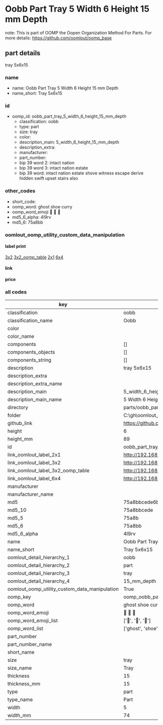 # Oobb Part Tray 5 Width 6 Height 15 mm Depth  

note: This is part of OOMP the Oopen Organization Method For Parts. For more details: https://github.com/oomlout/oomp_base

##  part details
  



tray 5x6x15



### name
* name: Oobb Part Tray 5 Width 6 Height 15 mm Depth
* name_short: Tray 5x6x15 
### id
* oomp_id: oobb_part_tray_5_width_6_height_15_mm_depth
  * classification: oobb
  * type: part
  * size: tray
  * color: 
  * description_main: 5_width_6_height_15_mm_depth
  * description_extra: 
  * manufacturer: 
  * part_number: 
  * bip 39 word 2: intact nation
  * bip 39 word 3: intact nation estate
  * bip 39 word: intact nation estate shove witness escape derive hidden swift upset stairs also

### other_codes
* short_code: 
* oomp_word: ghost shoe curry
* oomp_word_emoji :ghost: :shoe: :curry:
* md5_6_alpha: 4l9rv
* md5_6: 75a8bb






### oomlout_oomp_utility_custom_data_manipulation
#### label print
[3x2](http://192.168.1.245:1112/?label=oomp%204l9rv)
[3x2_oomp_table](http://192.168.1.108:1112/?label=oomp%204l9rv)
[2x1](http://192.168.1.242:1112/?label=oomp%204l9rv)
[6x4](http://192.168.1.55:1112/?label=oomp%204l9rv)    

#### link

                              

#### price







### all codes 
| key | value |  
| --- | --- |  
| classification | oobb |  
| classification_name | Oobb |  
| color |  |  
| color_name |  |  
| components | [] |  
| components_objects | [] |  
| components_string | [] |  
| description | tray 5x6x15 |  
| description_extra |  |  
| description_extra_name |  |  
| description_main | 5_width_6_height_15_mm_depth |  
| description_main_name | 5 Width 6 Height 15 mm Depth |  
| directory | parts/oobb_part_tray_5_width_6_height_15_mm_depth |  
| folder | C:\gh\oomlout_oobb_version_4_generated_parts\parts\oobb_part_tray_5_width_6_height_15_mm_depth |  
| github_link | https://github.com/oomlout/oomlout_oomp_part_src/tree/main/parts/oobb_part_tray_5_width_6_height_15_mm_depth |  
| height | 6 |  
| height_mm | 89 |  
| id | oobb_part_tray_5_width_6_height_15_mm_depth |  
| link_oomlout_label_2x1 | http://192.168.1.242:1112/?label=oomp%204l9rv |  
| link_oomlout_label_3x2 | http://192.168.1.245:1112/?label=oomp%204l9rv |  
| link_oomlout_label_3x2_oomp_table | http://192.168.1.108:1112/?label=oomp%204l9rv |  
| link_oomlout_label_6x4 | http://192.168.1.55:1112/?label=oomp%204l9rv |  
| manufacturer |  |  
| manufacturer_name |  |  
| md5 | 75a8bbcede6b676d347e5c709ae4d3ac |  
| md5_10 | 75a8bbcede |  
| md5_5 | 75a8b |  
| md5_6 | 75a8bb |  
| md5_6_alpha | 4l9rv |  
| name | Oobb Part Tray 5 Width 6 Height 15 mm Depth |  
| name_short | Tray 5x6x15  |  
| oomlout_detail_hierarchy_1 | oobb |  
| oomlout_detail_hierarchy_2 | part |  
| oomlout_detail_hierarchy_3 | tray |  
| oomlout_detail_hierarchy_4 | 15_mm_depth |  
| oomlout_oomp_utility_custom_data_manipulation | True |  
| oomp_key | oomp_oobb_part_tray_5_width_6_height_15_mm_depth |  
| oomp_word | ghost shoe curry |  
| oomp_word_emoji | :ghost: :shoe: :curry: |  
| oomp_word_emoji_list | [':ghost:', ':shoe:', ':curry:'] |  
| oomp_word_list | ['ghost', 'shoe', 'curry'] |  
| part_number |  |  
| part_number_name |  |  
| short_name |  |  
| size | tray |  
| size_name | Tray |  
| thickness | 15 |  
| thickness_mm | 15 |  
| type | part |  
| type_name | Part |  
| width | 5 |  
| width_mm | 74 |  
